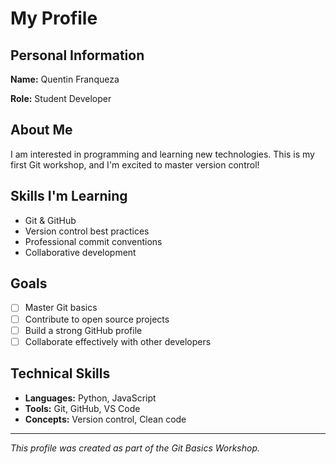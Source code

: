 # My Profile

## Personal Information

**Name:** Quentin Franqueza

**Role:** Student Developer

## About Me

I am interested in programming and learning new technologies. This is my first Git workshop, and I'm excited to master version control!

## Skills I'm Learning

- Git & GitHub
- Version control best practices
- Professional commit conventions
- Collaborative development

## Goals

- [ ] Master Git basics
- [ ] Contribute to open source projects
- [ ] Build a strong GitHub profile
- [ ] Collaborate effectively with other developers

## Technical Skills

- **Languages:** Python, JavaScript
- **Tools:** Git, GitHub, VS Code
- **Concepts:** Version control, Clean code
---

*This profile was created as part of the Git Basics Workshop.*


